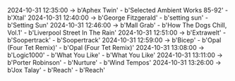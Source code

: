 2024-10-31 12:35:00 -> b'Aphex Twin' - b'Selected Ambient Works 85-92' - b'Xtal'
2024-10-31 12:40:00 -> b'George Fitzgerald' - b'setting sun' - b'Setting Sun'
2024-10-31 12:46:00 -> b'Mall Grab' - b'How The Dogs Chill, Vol.1' - b'Liverpool Street In The Rain'
2024-10-31 12:51:00 -> b'Extrawelt' - b'Soopertrack' - b'Soopertrack'
2024-10-31 12:59:00 -> b'Bicep' - b'Opal (Four Tet Remix)' - b'Opal (Four Tet Remix)'
2024-10-31 13:08:00 -> b'Logic1000' - b'What You Like' - b'What You Like'
2024-10-31 13:11:00 -> b'Porter Robinson' - b'Nurture' - b'Wind Tempos'
2024-10-31 13:26:00 -> b'Jox Talay' - b'Reach' - b'Reach'
